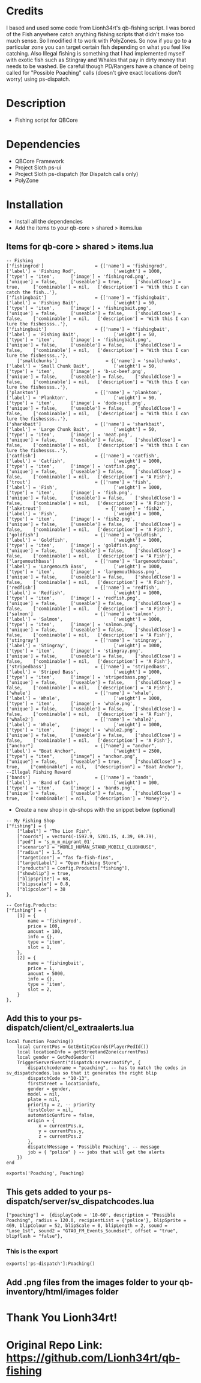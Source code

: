 # Credits
I based and used some code from Lionh34rt's qb-fishing script. I was bored of the Fish anywhere catch anything fishing scripts that didn't make too much sense. So I modified it to work with PolyZones. So now if you go to a particular zone you can target certain fish depending on what you feel like catching. Also Illegal fishing is something that I had implemented myself with exotic fish such as Stingray and Whales that pay in dirty money that needs to be washed. Be careful though PD/Rangers have a chance of being called for "Possible Poaching" calls (doesn't give exact locations don't worry) using ps-dispatch.
# Description
* Fishing script for QBCore
# Dependencies
* QBCore Framework
* Project Sloth ps-ui
* Project Sloth ps-dispatch (for Dispatch calls only)
* PolyZone
# Installation
* Install all the dependencies
* Add the items to your qb-core > shared > items.lua
## Items for qb-core > shared > items.lua
```
-- Fishing
['fishingrod'] 					 = {['name'] = 'fishingrod', 					['label'] = 'Fishing Rod', 				['weight'] = 1000, 		['type'] = 'item', 		['image'] = 'fishingrod.png', 			['unique'] = false, 	['useable'] = true, 	['shouldClose'] = true,		['combinable'] = nil,   ['description'] = 'With this I can catch the fish..'},
['fishingbait'] 				 = {['name'] = 'fishingbait', 					['label'] = 'Fishing Bait', 			['weight'] = 50, 		['type'] = 'item', 		['image'] = 'fishingbait.png', 			['unique'] = false, 	['useable'] = false, 	['shouldClose'] = false,	['combinable'] = nil,   ['description'] = 'With this I can lure the fishessss..'},
['fishingbait'] 				 = {['name'] = 'fishingbait', 					['label'] = 'Fishing Bait', 			['weight'] = 50, 		['type'] = 'item', 		['image'] = 'fishingbait.png', 			['unique'] = false, 	['useable'] = false, 	['shouldClose'] = false,	['combinable'] = nil,   ['description'] = 'With this I can lure the fishessss..'},
	['smallchunks'] 				 = {['name'] = 'smallchunks', 					['label'] = 'Small Chunk Bait', 		['weight'] = 50, 		['type'] = 'item', 		['image'] = 'b-uc-beef.png', 			['unique'] = false, 	['useable'] = false, 	['shouldClose'] = false,	['combinable'] = nil,   ['description'] = 'With this I can lure the fishessss..'},
['plankton'] 				 	 = {['name'] = 'plankton', 						['label'] = 'Plankton', 				['weight'] = 50, 		['type'] = 'item', 		['image'] = 'dodo-spit.png', 			['unique'] = false, 	['useable'] = false, 	['shouldClose'] = false,	['combinable'] = nil,   ['description'] = 'With this I can lure the fishessss..'},
['sharkbait'] 				 	 = {['name'] = 'sharkbait', 					['label'] = 'Large Chunk Bait', 		['weight'] = 50, 		['type'] = 'item', 		['image'] = 'meat.png', 				['unique'] = false, 	['useable'] = false, 	['shouldClose'] = false,	['combinable'] = nil,   ['description'] = 'With this I can lure the fishessss..'},
['catfish'] 			 		 = {['name'] = 'catfish', 						['label'] = 'Catfish', 					['weight'] = 1000, 		['type'] = 'item', 		['image'] = 'catfish.png', 				['unique'] = false, 	['useable'] = false, 	['shouldClose'] = false,	['combinable'] = nil,   ['description'] = 'A Fish'},
['trout'] 						 = {['name'] = 'fish', 							['label'] = 'Fish', 					['weight'] = 1000, 		['type'] = 'item', 		['image'] = 'fish.png', 				['unique'] = false, 	['useable'] = false, 	['shouldClose'] = false,	['combinable'] = nil,   ['description'] = 'A Fish'},
['laketrout'] 						 = {['name'] = 'fish2', 						['label'] = 'Fish', 					['weight'] = 1000, 		['type'] = 'item', 		['image'] = 'fish2.png', 				['unique'] = false, 	['useable'] = false, 	['shouldClose'] = false,	['combinable'] = nil,   ['description'] = 'A Fish'},
['goldfish'] 					 = {['name'] = 'goldfish', 						['label'] = 'Goldfish', 				['weight'] = 1000, 		['type'] = 'item', 		['image'] = 'goldfish.png', 			['unique'] = false, 	['useable'] = false, 	['shouldClose'] = false,	['combinable'] = nil,   ['description'] = 'A Fish'},
['largemouthbass'] 				 = {['name'] = 'largemouthbass', 				['label'] = 'Largemouth Bass', 			['weight'] = 1000, 		['type'] = 'item', 		['image'] = 'largemouthbass.png', 		['unique'] = false, 	['useable'] = false, 	['shouldClose'] = false,	['combinable'] = nil,   ['description'] = 'A Fish'},
['redfish'] 					 = {['name'] = 'redfish', 						['label'] = 'Redfish', 					['weight'] = 1000, 		['type'] = 'item', 		['image'] = 'redfish.png', 				['unique'] = false, 	['useable'] = false, 	['shouldClose'] = false,	['combinable'] = nil,   ['description'] = 'A Fish'},
['salmon'] 						 = {['name'] = 'salmon', 						['label'] = 'Salmon', 					['weight'] = 1000, 		['type'] = 'item', 		['image'] = 'salmon.png', 				['unique'] = false, 	['useable'] = false, 	['shouldClose'] = false,	['combinable'] = nil,   ['description'] = 'A Fish'},
['stingray'] 					 = {['name'] = 'stingray', 						['label'] = 'Stingray', 				['weight'] = 1000, 		['type'] = 'item', 		['image'] = 'stingray.png', 			['unique'] = false, 	['useable'] = false, 	['shouldClose'] = false,	['combinable'] = nil,   ['description'] = 'A Fish'},
['stripedbass'] 				 = {['name'] = 'stripedbass', 					['label'] = 'Striped Bass', 			['weight'] = 1000, 		['type'] = 'item', 		['image'] = 'stripedbass.png', 			['unique'] = false, 	['useable'] = false, 	['shouldClose'] = false,	['combinable'] = nil,   ['description'] = 'A Fish'},
['whale'] 			 			 = {['name'] = 'whale', 						['label'] = 'Whale', 					['weight'] = 1000, 		['type'] = 'item', 		['image'] = 'whale.png', 				['unique'] = false, 	['useable'] = false, 	['shouldClose'] = false,	['combinable'] = nil,   ['description'] = 'A Fish'},
['whale2'] 						 = {['name'] = 'whale2', 						['label'] = 'Whale', 					['weight'] = 1000, 		['type'] = 'item', 		['image'] = 'whale2.png', 				['unique'] = false, 	['useable'] = false, 	['shouldClose'] = false,	['combinable'] = nil,   ['description'] = 'A Fish'},
["anchor"] 			 	 		 = {["name"] = "anchor", 						['label'] = "Boat Anchor", 				["weight"] = 2500,  	["type"] = "item", 		["image"] = "anchor.png", 			    ["unique"] = false,     ["useable"] = true, 	["shouldClose"] = true,	   ["combinable"] = nil,   ["description"] = "Boat Anchor"},
--Illegal Fishing Reward
['bands'] 				 	 	 = {['name'] = 'bands', 			  	  		['label'] = 'Band of Cash', 			['weight'] = 100, 		['type'] = 'item', 		['image'] = 'bands.png', 				['unique'] = false, 	['useable'] = false, 	['shouldClose'] = true,	   ['combinable'] = nil,   ['description'] = 'Money?'},
```
* Create a new shop in qb-shops with the snippet below (optional)
```
-- My Fishing Shop
["fishing"] = {
    ["label"] = "The Lion Fish",
    ["coords"] = vector4(-1597.9, 5201.15, 4.39, 69.79),
    ["ped"] = 's_m_m_migrant_01',
    ["scenario"] = "WORLD_HUMAN_STAND_MOBILE_CLUBHOUSE",
    ["radius"] = 1.5,
    ["targetIcon"] = "fas fa-fish-fins",
    ["targetLabel"] = "Open Fishing Store",
    ["products"] = Config.Products["fishing"],
    ["showblip"] = true,
    ["blipsprite"] = 68,
    ["blipscale"] = 0.8,
    ["blipcolor"] = 38
},

-- Config.Products:
["fishing"] = {
    [1] = {
        name = 'fishingrod',
        price = 100,
        amount = 100,
        info = {},
        type = 'item',
        slot = 1,
    },
    [2] = {
        name = 'fishingbait',
        price = 1,
        amount = 5000,
        info = {},
        type = 'item',
        slot = 2,
    }
},
```
## Add this to your ps-dispatch/client/cl_extraalerts.lua
```
local function Poaching()
    local currentPos = GetEntityCoords(PlayerPedId())
    local locationInfo = getStreetandZone(currentPos)
    local gender = GetPedGender()
    TriggerServerEvent("dispatch:server:notify", {
        dispatchcodename = "poaching", -- has to match the codes in sv_dispatchcodes.lua so that it generates the right blip
        dispatchCode = "10-13",
        firstStreet = locationInfo,
        gender = gender,
        model = nil,
        plate = nil,
        priority = 2, -- priority
        firstColor = nil,
        automaticGunfire = false,
        origin = {
            x = currentPos.x,
            y = currentPos.y,
            z = currentPos.z
        },
        dispatchMessage = 'Possible Poaching', -- message
        job = { "police" } -- jobs that will get the alerts
    })
end

exports('Poaching', Poaching)
```
## This gets added to your ps-dispatch/server/sv_dispatchcodes.lua
```
["poaching"] =  {displayCode = '10-60', description = "Possible Poaching", radius = 120.0, recipientList = {'police'}, blipSprite = 469, blipColour = 52, blipScale = 0, blipLength = 2, sound = "Lose_1st", sound2 = "GTAO_FM_Events_Soundset", offset = "true", blipflash = "false"},
```
### This is the export
```
exports['ps-dispatch']:Poaching()
```
## Add .png files from the images folder to your qb-inventory/html/images folder
# Thank You Lionh34rt!
# Original Repo Link: https://github.com/Lionh34rt/qb-fishing
